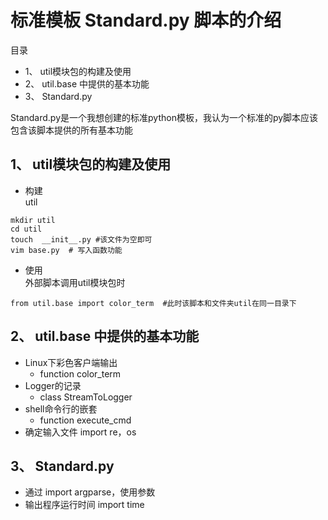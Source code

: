 # 标准模板 Standard.py 脚本的介绍
目录
<!-- MarkdownTOC -->

- 1、 util模块包的构建及使用
- 2、 util.base 中提供的基本功能
- 3、 Standard.py

<!-- /MarkdownTOC -->



Standard.py是一个我想创建的标准python模板，我认为一个标准的py脚本应该包含该脚本提供的所有基本功能

## 1、 util模块包的构建及使用
+ 构建  
util
```
mkdir util
cd util 
touch  __init__.py #该文件为空即可
vim base.py  # 写入函数功能
```
+ 使用  
外部脚本调用util模块包时
```
from util.base import color_term  #此时该脚本和文件夹util在同一目录下
```

## 2、 util.base 中提供的基本功能
+ Linux下彩色客户端输出
    * function color_term
+ Logger的记录
    * class StreamToLogger
+ shell命令行的嵌套
    * function execute_cmd 
+ 确定输入文件 import re，os
## 3、 Standard.py
+ 通过 import argparse，使用参数
+ 输出程序运行时间 import time

